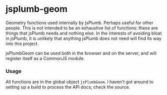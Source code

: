 jsplumb-geom
============

Geometry functions used internally by jsPlumb. Perhaps useful for other people. This is not intended to be an exhaustive list of functions: these are things that jsPlumb needs and nothing else.  In the interests of avoiding bloat in jsPlumb, it is unlikely that anything jsPlumb does not need will find its way into this project.

jsPlumbGeom can be used both in the browser and on the server, and will register itself as a CommonJS module.

### Usage

All functions are in the global object `jsPlumbGeom`.  I haven't got around to setting up a build to process the API docs; check the source.
